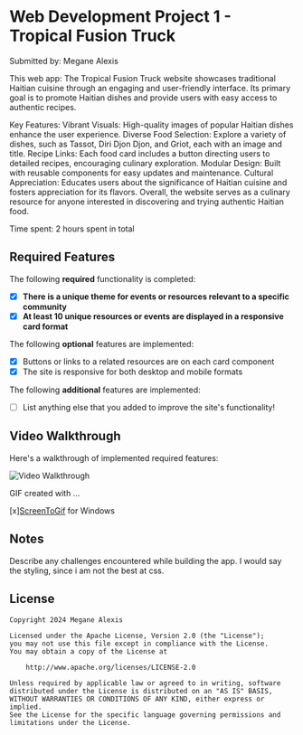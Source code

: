 # Web Development Project 1 - Tropical Fusion Truck

Submitted by: Megane Alexis

This web app: The Tropical Fusion Truck website showcases traditional Haitian cuisine through an engaging and user-friendly interface. Its primary goal is to promote Haitian dishes and provide users with easy access to authentic recipes.

Key Features:
Vibrant Visuals: High-quality images of popular Haitian dishes enhance the user experience.
Diverse Food Selection: Explore a variety of dishes, such as Tassot, Diri Djon Djon, and Griot, each with an image and title.
Recipe Links: Each food card includes a button directing users to detailed recipes, encouraging culinary exploration.
Modular Design: Built with reusable components for easy updates and maintenance.
Cultural Appreciation: Educates users about the significance of Haitian cuisine and fosters appreciation for its flavors.
Overall, the website serves as a culinary resource for anyone interested in discovering and trying authentic Haitian food.

Time spent: 2 hours spent in total

## Required Features

The following **required** functionality is completed:

- [x] **There is a unique theme for events or resources relevant to a specific community**
- [x] **At least 10 unique resources or events are displayed in a responsive card format**

The following **optional** features are implemented:

- [x] Buttons or links to a related resources are on each card component
- [x] The site is responsive for both desktop and mobile formats

The following **additional** features are implemented:

* [ ] List anything else that you added to improve the site's functionality!

## Video Walkthrough

Here's a walkthrough of implemented required features:

<img src='https://imgur.com/a/2csztqR' title='Video Walkthrough' width='' alt='Video Walkthrough' />

<!-- Replace this with whatever GIF tool you used! -->
GIF created with ...  
<!-- Recommended tools:
[Kap](https://getkap.co/) for macOS
[peek](https://github.com/phw/peek) for Linux. -->
[x][ScreenToGif](https://www.screentogif.com/) for Windows

## Notes

Describe any challenges encountered while building the app.
I would say the styling, since i am not the best at css.

## License

    Copyright 2024 Megane Alexis

    Licensed under the Apache License, Version 2.0 (the "License");
    you may not use this file except in compliance with the License.
    You may obtain a copy of the License at

        http://www.apache.org/licenses/LICENSE-2.0

    Unless required by applicable law or agreed to in writing, software
    distributed under the License is distributed on an "AS IS" BASIS,
    WITHOUT WARRANTIES OR CONDITIONS OF ANY KIND, either express or implied.
    See the License for the specific language governing permissions and
    limitations under the License.